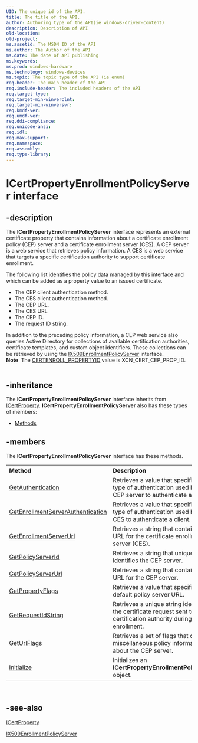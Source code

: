 ```yaml
---
UID: The unique id of the API.
title: The title of the API.
author: Authoring type of the API(ie windows-driver-content)
description: Description of API
old-location: 
old-project: 
ms.assetid: The MSDN ID of the API
ms.author: The Author of the API
ms.date: The date of API publishing
ms.keywords: 
ms.prod: windows-hardware
ms.technology: windows-devices
ms.topic: The topic type of the API (ie enum)
req.header: The main header of the API
req.include-header: The included headers of the API
req.target-type: 
req.target-min-winverclnt: 
req.target-min-winversvr: 
req.kmdf-ver: 
req.umdf-ver: 
req.ddi-compliance: 
req.unicode-ansi: 
req.idl: 
req.max-support: 
req.namespace: 
req.assembly: 
req.type-library: 
---
```


# ICertPropertyEnrollmentPolicyServer interface


## -description


The <b>ICertPropertyEnrollmentPolicyServer</b> interface represents an external certificate property that contains information about a certificate enrollment policy (CEP) server and a certificate enrollment server (CES).  A CEP server is a web service that retrieves policy information. A CES is a web service that targets a specific certification authority to support certificate enrollment.

The following list identifies the policy data managed by this interface and which can be added as a property value to an issued certificate.
<ul>
<li>The CEP client authentication method.</li>
<li>The CES client authentication method.</li>
<li>The CEP URL.</li>
<li>The CES URL</li>
<li>The CEP ID.</li>
<li>The request ID string.</li>
</ul>In addition to the preceding policy information, a CEP web service also queries Active Directory for collections of available certification authorities, certificate templates, and custom object identifiers. These collections can be retrieved by using the <a href="https://msdn.microsoft.com/e39d40fd-3d43-4cdc-b41a-07a87a11bfad">IX509EnrollmentPolicyServer</a> interface.
<div class="alert"><b>Note</b>  The <a href="https://msdn.microsoft.com/e7ad0ec5-a568-4506-ba54-908e00083c2b">CERTENROLL_PROPERTYID</a> value is XCN_CERT_CEP_PROP_ID.</div><div> </div>

## -inheritance

The <b xmlns:loc="http://microsoft.com/wdcml/l10n">ICertPropertyEnrollmentPolicyServer</b> interface inherits from <a href="https://msdn.microsoft.com/947c2f09-993d-4ced-8b76-66b79d96e3bc">ICertProperty</a>. <b>ICertPropertyEnrollmentPolicyServer</b> also has these types of members:
<ul>
<li><a href="https://docs.microsoft.com/">Methods</a></li>
</ul>

## -members

The <b>ICertPropertyEnrollmentPolicyServer</b> interface has these methods.
<table class="members" id="memberListMethods">
<tr>
<th align="left" width="37%">Method</th>
<th align="left" width="63%">Description</th>
</tr>
<tr data="declared;">
<td align="left" width="37%">
<a href="https://msdn.microsoft.com/56f6e7b8-4ed2-47fe-bc57-e238668c5264">GetAuthentication</a>
</td>
<td align="left" width="63%">
Retrieves a value that specifies the type of authentication used by the CEP server to authenticate a client.

</td>
</tr>
<tr data="declared;">
<td align="left" width="37%">
<a href="https://msdn.microsoft.com/c46d9bc4-26ee-40c0-a228-804e7c598285">GetEnrollmentServerAuthentication</a>
</td>
<td align="left" width="63%">
Retrieves a value that specifies the type of authentication used by the CES to authenticate a client.

</td>
</tr>
<tr data="declared;">
<td align="left" width="37%">
<a href="https://msdn.microsoft.com/6d8e7f45-f7ff-48d0-95d8-4d426e122554">GetEnrollmentServerUrl</a>
</td>
<td align="left" width="63%">
Retrieves a string that contains the URL for the certificate enrollment server (CES).

</td>
</tr>
<tr data="declared;">
<td align="left" width="37%">
<a href="https://msdn.microsoft.com/e0cd9f41-d697-4c27-9aff-a37de62d1bad">GetPolicyServerId</a>
</td>
<td align="left" width="63%">
Retrieves a string that uniquely identifies the CEP server.

</td>
</tr>
<tr data="declared;">
<td align="left" width="37%">
<a href="https://msdn.microsoft.com/9d7ba049-4566-423d-b750-ff091dce1e2a">GetPolicyServerUrl</a>
</td>
<td align="left" width="63%">
Retrieves a string that contains the URL for the CEP server.

</td>
</tr>
<tr data="declared;">
<td align="left" width="37%">
<a href="https://msdn.microsoft.com/80d1af3c-2d1a-4d19-aed6-8cb2d3e52535">GetPropertyFlags</a>
</td>
<td align="left" width="63%">
Retrieves a value that specifies the default policy server URL.

</td>
</tr>
<tr data="declared;">
<td align="left" width="37%">
<a href="https://msdn.microsoft.com/c9855a9d-938f-4579-8447-a931dbba1428">GetRequestIdString</a>
</td>
<td align="left" width="63%">
Retrieves a unique string identifier for the certificate request sent to the certification authority during enrollment.

</td>
</tr>
<tr data="declared;">
<td align="left" width="37%">
<a href="https://msdn.microsoft.com/eafd4290-5eef-432f-908c-0640a4ac667f">GetUrlFlags</a>
</td>
<td align="left" width="63%">
Retrieves a set of flags that contain miscellaneous policy information about the CEP server.

</td>
</tr>
<tr data="declared;">
<td align="left" width="37%">
<a href="https://msdn.microsoft.com/library/windows/hardware/ff550945">Initialize</a>
</td>
<td align="left" width="63%">
Initializes an <b>ICertPropertyEnrollmentPolicyServer</b> object.

</td>
</tr>
</table> 


## -see-also




<a href="https://msdn.microsoft.com/947c2f09-993d-4ced-8b76-66b79d96e3bc">ICertProperty</a>



<a href="https://msdn.microsoft.com/e39d40fd-3d43-4cdc-b41a-07a87a11bfad">IX509EnrollmentPolicyServer</a>
 

 

